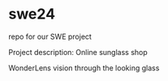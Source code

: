 # swe24
repo for our SWE project

Project description:
Online sunglass shop 

WonderLens
vision through the looking glass
